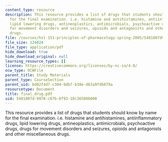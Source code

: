 ```yaml
---
content_type: resource
description: This resource provides a list of drugs that students should know by name
  for the final examination. i.e. histamine and antihistamines, antiinflammatory drugs,
  lipid lowering drugs, antineoplastics, antimicrobials, psychoactive drugs, drugs
  for movement disorders and seizures, opioids and antagonists and other miscellaneous
  drugs.
file: /courses/hst-151-principles-of-pharmacology-spring-2005/5481807d9978c67b0f9310c36580b000_final_drug.pdf
file_size: 124024
file_type: application/pdf
hide_download: true
hide_download_original: null
learning_resource_types: []
license: https://creativecommons.org/licenses/by-nc-sa/4.0/
ocw_type: OCWFile
parent_title: Study Materials
parent_type: CourseSection
parent_uid: bd82f4d7-c304-9db7-b38e-d63a9fdb079a
resourcetype: Document
title: final_drug.pdf
uid: 5481807d-9978-c67b-0f93-10c36580b000
---
```

This resource provides a list of drugs that students should know by name for the final examination. i.e. histamine and antihistamines, antiinflammatory drugs, lipid lowering drugs, antineoplastics, antimicrobials, psychoactive drugs, drugs for movement disorders and seizures, opioids and antagonists and other miscellaneous drugs.